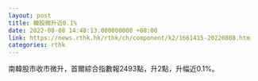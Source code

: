 ```yaml
---
layout: post
title: 韓股微升近0.1%
date: 2022-08-08 14:48:13.000000000 +08:00
link: https://news.rthk.hk/rthk/ch/component/k2/1661415-20220808.htm
categories: rthk
---
```


南韓股市收市微升，首爾綜合指數報2493點，升2點，升幅近0.1%。

